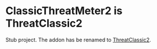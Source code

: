 # ClassicThreatMeter2 is ThreatClassic2

Stub project. The addon has be renamed to [ThreatClassic2](https://github.com/dfherr/ThreatClassic2).
